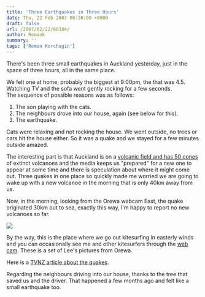 ```yaml
---
title: 'Three Earthquakes in Three Hours'
date: Thu, 22 Feb 2007 08:38:00 +0000
draft: false
url: /2007/02/22/68384/
author: Romank
summary: ''
tags: ['Roman Korchagin']
---
```


There's been three small earthquakes in Auckland yesterday, just in the space of three hours, all in the same place.

We felt one at home, probably the biggest at 9:00pm, the that was 4.5. Watching TV and the sofa went gently rocking for a few seconds. The sequence of possible reasons was as follows:

1.  The son playing with the cats.
2.  The neighbours drove into our house, again (see below for this).
3.  The earthquake.

Cats were relaxing and not rocking the house. We went outside, no trees or cars hit the house either. So it was a quake and we stayed for a few minutes outside amazed.

The interesting part is that Auckland is on a [volcanic field and has 50 cones][1] of extinct volcanoes and the media keeps us "prepared" for a new one to appear at some time and there is speculation about where it might come out. Three quakes in one place so quickly made me worried we are going to wake up with a new volcanoe in the morning that is only 40km away from us.

Now, in the morning, looking from the Orewa webcam East, the quake originated 30km out to sea, exactly this way, I'm happy to report no new volcanoes so far.

![](http://www.windsurf.co.nz/webcams/orewa.jpg)

By the way, this is the place where we go out kitesurfing in easterly winds and you can occasionally see me and other kitesurfers through the [web cam][2]. These is a set of Lee's pictures from Orewa.

Here is a [TVNZ article about the quakes][3].

Regarding the neighbours driving into our house, thanks to the tree that saved us and the driver. That happened a few months ago and felt like a small earthquake too.




[1]: http://images.google.co.nz/images?gbv=1&svnum=10&hl=en&safe=off&sa=X&oi=spell&resnum=0&ct=result&cd=1&q=auckland+volcanoes&spell=1
[2]: http://www.windsurf.co.nz/windsurf_cam_orewa.asp
[3]: http://tvnz.co.nz/view/page/488120/997547



